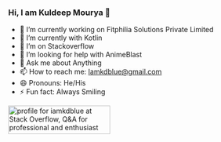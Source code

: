 ### Hi, I am Kuldeep Mourya 👋

- 🔭 I’m currently working on Fitphilia Solutions Private Limited
- 🌱 I’m currently with Kotlin
- 👯 I’m on Stackoverflow
- 🤔 I’m looking for help with AnimeBlast
- 💬 Ask me about Anything
- 📫 How to reach me: Iamkdblue@gmail.com
- 😄 Pronouns: He/His
- ⚡ Fun fact: Always Smiling

<a href="https://stackoverflow.com/users/6925888/iamkdblue"><img src="https://stackoverflow.com/users/flair/6925888.png" width="208" height="58" alt="profile for iamkdblue at Stack Overflow, Q&amp;A for professional and enthusiast programmers" title="profile for iamkdblue at Stack Overflow, Q&amp;A for professional and enthusiast programmers"></a>

